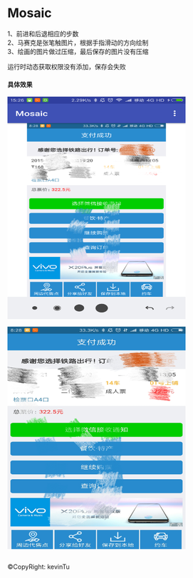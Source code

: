 # Mosaic

1、前进和后退相应的步数<br/>
2、马赛克是张笔触图片，根据手指滑动的方向绘制<br/>
3、绘画的图片做过压缩，最后保存的图片没有压缩<br/>

运行时动态获取权限没有添加，保存会失败

#### 具体效果

<img src="./imgs/1.png" width = "400" height = "500" alt="图片名称" align=center />
<br/>
<br/>
<img src="./imgs/2.png" width = "400" height = "500" alt="图片名称" align=center />
<br/>
<br/>

&copy;CopyRight: kevinTu
